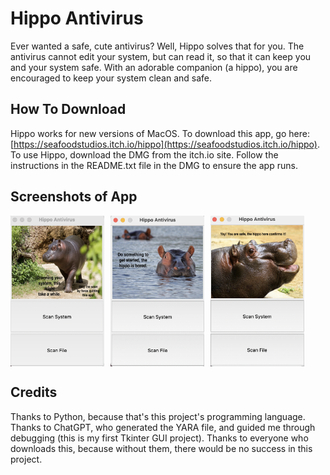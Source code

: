 # Hippo Antivirus
Ever wanted a safe, cute antivirus? Well, Hippo solves that for you. The antivirus cannot edit your system, but can read it, so that it can keep you and your system safe. With an adorable companion (a hippo), you are encouraged to keep your system clean and safe.

## How To Download
Hippo works for new versions of MacOS. To download this app, go here: [https://seafoodstudios.itch.io/hippo](https://seafoodstudios.itch.io/hippo). To use Hippo, download the DMG from the itch.io site. Follow the instructions in the README.txt file in the DMG to ensure the app runs.

## Screenshots of App
<div style="display: flex; gap: 10px;">
  <img src="https://raw.githubusercontent.com/SeafoodStudios/Hippo/refs/heads/main/static/screenshot1.png" alt="Scanning System" width="150"/>
  <img src="https://raw.githubusercontent.com/SeafoodStudios/Hippo/refs/heads/main/static/screenshot2.png" alt="Waiting for Options" width="150"/>
  <img src="https://raw.githubusercontent.com/SeafoodStudios/Hippo/refs/heads/main/static/screenshot3.png" alt="Safe File/System" width="150"/>
</div>

## Credits
Thanks to Python, because that's this project's programming language. Thanks to ChatGPT, who generated the YARA file, and guided me through debugging (this is my first Tkinter GUI project). Thanks to everyone who downloads this, because without them, there would be no success in this project.
